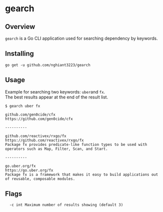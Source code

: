 # gearch

## Overview

`gearch` is a Go CLI application used for searching dependency by keywords.

## Installing

`go get -u github.com/nghiant3223/gearch`

## Usage

Example for searching two keywords: `uber`and `fx`.  
The best results appear at the end of the result list.

```
$ gearch uber fx

github.com/gen0cide/cfx
https://github.com/gen0cide/cfx

----------

github.com/reactivex/rxgo/fx
https://github.com/reactivex/rxgo/fx
Package fx provides predicate-like function types to be used with operators such as Map, Filter, Scan, and Start.

----------

go.uber.org/fx
https://go.uber.org/fx
Package fx is a framework that makes it easy to build applications out of reusable, composable modules.

```

## Flags

```
  -c int Maximum number of results showing (default 3)
```